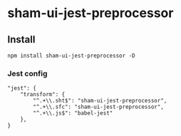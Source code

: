 # sham-ui-jest-preprocessor

## Install
```
npm install sham-ui-jest-preprocessor -D
```

### Jest config
```
"jest": {
    "transform": {
        "^.+\\.sht$": "sham-ui-jest-preprocessor",
        "^.+\\.sfc": "sham-ui-jest-preprocessor",
        "^.+\\.js$": "babel-jest"
    },
}
```